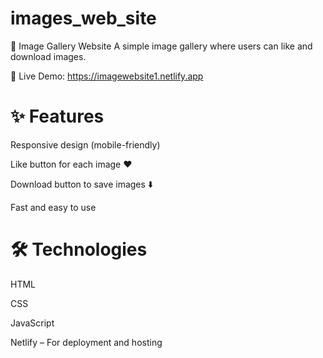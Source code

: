 # images_web_site

📸 Image Gallery Website
A simple image gallery where users can like and download images.

🔗 Live Demo: https://imagewebsite1.netlify.app

# ✨ Features
Responsive design (mobile-friendly)

Like button for each image ❤️

Download button to save images ⬇️

Fast and easy to use

# 🛠️ Technologies

 HTML

CSS

JavaScript

Netlify – For deployment and hosting
